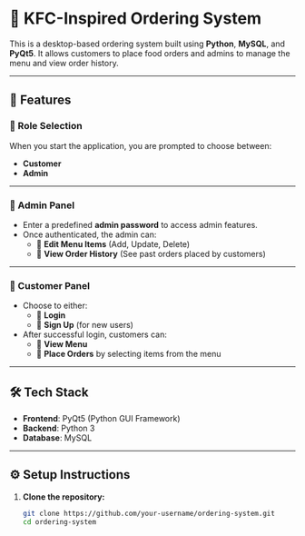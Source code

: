 # 🍗 KFC-Inspired Ordering System

This is a desktop-based ordering system built using **Python**, **MySQL**, and **PyQt5**. It allows customers to place food orders and admins to manage the menu and view order history.

---

## 🚀 Features

### 👥 Role Selection
When you start the application, you are prompted to choose between:
- **Customer**
- **Admin**

---

### 🔐 Admin Panel
- Enter a predefined **admin password** to access admin features.
- Once authenticated, the admin can:
  - 📝 **Edit Menu Items** (Add, Update, Delete)
  - 📄 **View Order History** (See past orders placed by customers)

---

### 🧑 Customer Panel
- Choose to either:
  - 🔐 **Login**
  - 📝 **Sign Up** (for new users)
- After successful login, customers can:
  - 🍔 **View Menu**
  - 🛒 **Place Orders** by selecting items from the menu

---

## 🛠️ Tech Stack

- **Frontend**: PyQt5 (Python GUI Framework)
- **Backend**: Python 3
- **Database**: MySQL

---

## ⚙️ Setup Instructions

1. **Clone the repository:**
   ```bash
   git clone https://github.com/your-username/ordering-system.git
   cd ordering-system
